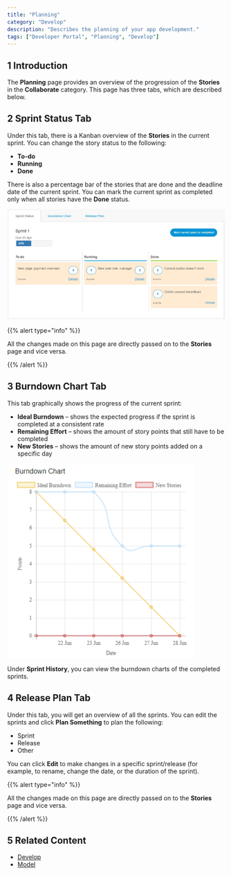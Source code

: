 ```yaml
---
title: "Planning"
category: "Develop"
description: "Describes the planning of your app development."
tags: ["Developer Portal", "Planning", "Develop"]
---
```


## 1 Introduction

The **Planning** page provides an overview of the progression of the **Stories** in the **Collaborate** category. This page has three tabs, which are described below.

## 2 Sprint Status Tab

Under this tab, there is a Kanban overview of the **Stories** in the current sprint. You can change the story status to the following:

* **To-do**
* **Running**
* **Done**

There is also a percentage bar of the stories that are done and the deadline date of the current sprint. You can mark the current sprint as completed only when all stories have the **Done** status.

![](attachments/sprintstatus.jpg)

{{% alert type="info" %}}

All the changes made on this page are directly passed on to the **Stories** page and vice versa.

{{% /alert %}}

## 3 Burndown Chart Tab

This tab graphically shows the progress of the current sprint:

* **Ideal Burndown** – shows the expected progress if the sprint is completed at a consistent rate
* **Remaining Effort** – shows the amount of story points that still have to be completed
* **New Stories** – shows the amount of new story points added on a specific day

![](attachments/burndownchart.png)

Under **Sprint History**, you can view the burndown charts of the completed sprints.

## 4 Release Plan Tab

Under this tab, you will get an overview of all the sprints. You can edit the sprints and click **Plan Something** to plan the following:

* Sprint
* Release
* Other

You can click **Edit** to make changes in a specific sprint/release (for example, to rename, change the date, or the duration of the sprint).

{{% alert type="info" %}}

All the changes made on this page are directly passed on to the **Stories** page and vice versa.

{{% /alert %}}

## 5 Related Content

* [Develop](index)
* [Model](model)
